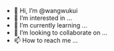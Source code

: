 - 👋 Hi, I’m @wangwukui
- 👀 I’m interested in ...
- 🌱 I’m currently learning ...
- 💞️ I’m looking to collaborate on ...
- 📫 How to reach me ...

<!---
wangwukui/wangwukui is a ✨ special ✨ repository because its `README.md` (this file) appears on your GitHub profile.
You can click the Preview link to take a look at your changes.
--->
